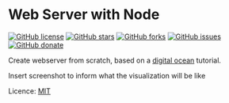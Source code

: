 # Web Server with Node

[![GitHub license](https://img.shields.io/github/license/clcmo/web?style=for-the-badge)](https://github.com/clcmo/web)
[![GitHub stars](https://img.shields.io/github/stars/clcmo/web?style=for-the-badge)](https://github.com/clcmo/web/stargazers)
[![GitHub forks](https://img.shields.io/github/forks/clcmo/web?style=for-the-badge)](https://github.com/clcmo/web/network)
[![GitHub issues](https://img.shields.io/github/issues/clcmo/web?style=for-the-badge)](https://github.com/clcmo/web/issues)
[![GitHub donate](https://img.shields.io/github/sponsors/clcmo?color=pink&style=for-the-badge)](https://github.com/sponsors/clcmo)

Create webserver from scratch, based on a [digital ocean](https://www.digitalocean.com/community/tutorials/how-to-create-a-web-server-in-node-js-with-the-http-module-pt) tutorial.

Insert screenshot to inform what the visualization will be like

Licence: [MIT](LICENSE)
